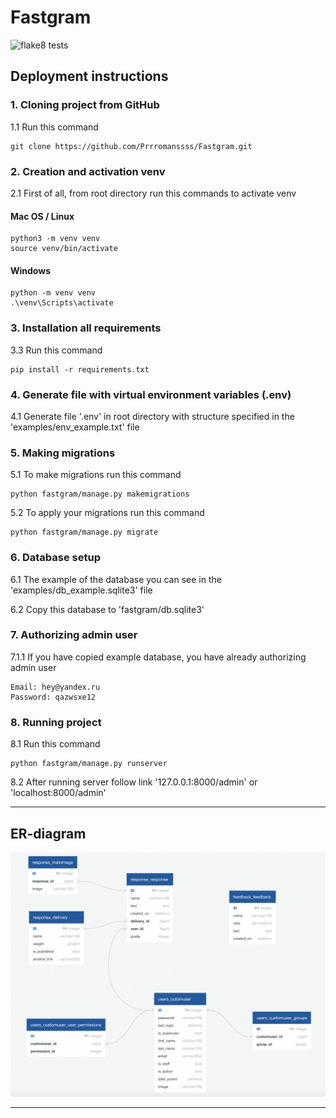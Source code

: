 # Fastgram

![flake8 tests](https://github.com/Prrromanssss/Fastgram/actions/workflows/flake8-linter.yml/badge.svg)



## Deployment instructions


### 1. Cloning project from GitHub

1.1 Run this command
```commandline
git clone https://github.com/Prrromanssss/Fastgram.git
```

### 2. Creation and activation venv

2.1 First of all, from root directory run this commands to activate venv
#### Mac OS / Linux
```commandline
python3 -m venv venv
source venv/bin/activate
```
#### Windows
```commandline
python -m venv venv
.\venv\Scripts\activate
```

### 3. Installation all requirements

3.3 Run this command 
```commandline
pip install -r requirements.txt
```

### 4. Generate file with virtual environment variables (.env)

4.1 Generate file '.env' in root directory with structure specified in the 'examples/env_example.txt' file

### 5. Making migrations

5.1 To make migrations run this command

```commandline
python fastgram/manage.py makemigrations
```
5.2 To apply your migrations run this command
```commandline
python fastgram/manage.py migrate
```

### 6. Database setup

6.1 The example of the database you can see in the 'examples/db_example.sqlite3' file

6.2 Copy this database to 'fastgram/db.sqlite3'

### 7. Authorizing admin user

7.1.1 If you have copied example database, you have already authorizing admin user
```commandline
Email: hey@yandex.ru
Password: qazwsxe12
```

### 8. Running project

8.1 Run this command
```commandline
python fastgram/manage.py runserver
```
8.2 After running server follow link
'127.0.0.1:8000/admin' or 'localhost:8000/admin'


***

## ER-diagram
![Image of the ER-diagram](https://github.com/Prrromanssss/Fastgram/raw/main/media-for-README/ER-diagram.png)
***
